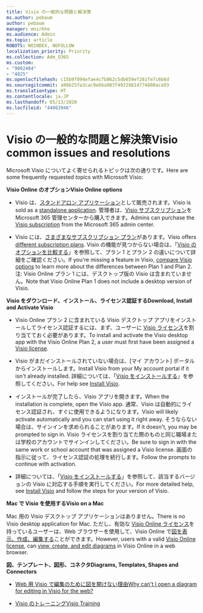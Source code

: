 ```yaml
---
title: Visio の一般的な問題と解決策
ms.author: pebaum
author: pebaum
manager: mnirkhe
ms.audience: Admin
ms.topic: article
ROBOTS: NOINDEX, NOFOLLOW
localization_priority: Priority
ms.collection: Adm_O365
ms.custom:
- "9002484"
- "4825"
ms.openlocfilehash: c15b9f094efae4cfb062c5db659ef261fe7c6b6d
ms.sourcegitcommit: a98b25fa3cac9ebba983f4932881d774880aca93
ms.translationtype: HT
ms.contentlocale: ja-JP
ms.lasthandoff: 05/13/2020
ms.locfileid: "44063946"
---
```

# <a name="visio-common-issues-and-resolutions"></a><span data-ttu-id="b7cd4-102">Visio の一般的な問題と解決策</span><span class="sxs-lookup"><span data-stu-id="b7cd4-102">Visio common issues and resolutions</span></span>

<span data-ttu-id="b7cd4-103">Microsoft Visio についてよく寄せられるトピックは次の通りです。</span><span class="sxs-lookup"><span data-stu-id="b7cd4-103">Here are some frequently requested topics with Microsoft Visio:</span></span>

<span data-ttu-id="b7cd4-104">**Visio Online のオプション**</span><span class="sxs-lookup"><span data-stu-id="b7cd4-104">**Visio Online options**</span></span>

- <span data-ttu-id="b7cd4-105">Visio は、[スタンドアロン アプリケーション](https://products.office.com/visio/flowchart-software)として販売されます。</span><span class="sxs-lookup"><span data-stu-id="b7cd4-105">Visio is sold as a [standalone application](https://products.office.com/visio/flowchart-software).</span></span> <span data-ttu-id="b7cd4-106">管理者は、[Visio サブスクリプション](https://docs.microsoft.com/alchemyinsights/purchase-visio-subscription)を Microsoft 365 管理センターから購入できます。</span><span class="sxs-lookup"><span data-stu-id="b7cd4-106">Admins can purchase the [Visio subscription](https://docs.microsoft.com/alchemyinsights/purchase-visio-subscription) from the Microsoft 365 admin center.</span></span>

- <span data-ttu-id="b7cd4-107">Visio には、[さまざまなサブスクリプション プラン](https://products.office.com/visio/microsoft-visio-plans-and-pricing-compare-visio-options)があります。</span><span class="sxs-lookup"><span data-stu-id="b7cd4-107">Visio offers [different subscription plans](https://products.office.com/visio/microsoft-visio-plans-and-pricing-compare-visio-options).</span></span> <span data-ttu-id="b7cd4-108">Visio の機能が見つからない場合は、「[Visio のオプションを比較する](https://products.office.com/visio/microsoft-visio-plans-and-pricing-compare-visio-options)」を参照して、プラン 1 とプラン 2 の違いについて詳細をご確認ください。</span><span class="sxs-lookup"><span data-stu-id="b7cd4-108">If you're missing a feature in Visio, [compare Visio options](https://products.office.com/visio/microsoft-visio-plans-and-pricing-compare-visio-options) to learn more about the differences between Plan 1 and Plan 2.</span></span>  <span data-ttu-id="b7cd4-109">注: Visio Online プラン 1 には、デスクトップ版の Visio は含まれていません。</span><span class="sxs-lookup"><span data-stu-id="b7cd4-109">Note that Visio Online Plan 1 does not include a desktop version of Visio.</span></span>

<span data-ttu-id="b7cd4-110">**Visio をダウンロード、インストール、ライセンス認証する**</span><span class="sxs-lookup"><span data-stu-id="b7cd4-110">**Download, Install and Activate Visio**</span></span>

- <span data-ttu-id="b7cd4-111">Visio Online プラン 2 に含まれている Visio デスクトップ アプリをインストールしてライセンス認証するには、まず、ユーザーに [Visio ライセンス](https://docs.microsoft.com/office365/admin/subscriptions-and-billing/assign-licenses-to-users)を割り当てておく必要があります。</span><span class="sxs-lookup"><span data-stu-id="b7cd4-111">To install and activate the Visio desktop app with the Visio Online Plan 2, a user must first have been assigned a [Visio license](https://docs.microsoft.com/office365/admin/subscriptions-and-billing/assign-licenses-to-users).</span></span>

- <span data-ttu-id="b7cd4-112">Visio がまだインストールされていない場合は、[マイ アカウント] ポータルからインストールします。</span><span class="sxs-lookup"><span data-stu-id="b7cd4-112">Install Visio from your My account portal if it isn't already installed.</span></span> <span data-ttu-id="b7cd4-113">詳細については、「[Visio をインストールする](https://support.office.com/article/f98f21e3-aa02-4827-9167-ddab5b025710)」を参照してください。</span><span class="sxs-lookup"><span data-stu-id="b7cd4-113">For help see [Install Visio](https://support.office.com/article/f98f21e3-aa02-4827-9167-ddab5b025710).</span></span>

- <span data-ttu-id="b7cd4-114">インストールが完了したら、Visio アプリを開きます。</span><span class="sxs-lookup"><span data-stu-id="b7cd4-114">When the installation is complete, open the Visio app.</span></span> <span data-ttu-id="b7cd4-115">通常、Visio は自動的にライセンス認証され、すぐに使用できるようになります。</span><span class="sxs-lookup"><span data-stu-id="b7cd4-115">Visio will likely activate automatically and you can start using it right away.</span></span> <span data-ttu-id="b7cd4-116">そうならない場合は、サインインを求められることがあります。</span><span class="sxs-lookup"><span data-stu-id="b7cd4-116">If it doesn't, you may be prompted to sign in.</span></span> <span data-ttu-id="b7cd4-117">Visio ライセンスを割り当てた際のものと同じ職場または学校のアカウントでサインインしてください。</span><span class="sxs-lookup"><span data-stu-id="b7cd4-117">Be sure to sign in with the same work or school account that was assigned a Visio license.</span></span> <span data-ttu-id="b7cd4-118">画面の指示に従って、ライセンス認証の処理を続行します。</span><span class="sxs-lookup"><span data-stu-id="b7cd4-118">Follow the prompts to continue with activation.</span></span>

- <span data-ttu-id="b7cd4-119">詳細については、「[Visio をインストールする](https://support.office.com/article/f98f21e3-aa02-4827-9167-ddab5b025710)」を参照して、該当するバージョンの Visio に対応する手順を実行してください。</span><span class="sxs-lookup"><span data-stu-id="b7cd4-119">For more detailed help, see [Install Visio](https://support.office.com/article/f98f21e3-aa02-4827-9167-ddab5b025710) and follow the steps for your version of Visio.</span></span>

<span data-ttu-id="b7cd4-120">**Mac で Visio を使用する**</span><span class="sxs-lookup"><span data-stu-id="b7cd4-120">**Visio on a Mac**</span></span>

<span data-ttu-id="b7cd4-121">Mac 用の Visio デスクトップ アプリケーションはありません。</span><span class="sxs-lookup"><span data-stu-id="b7cd4-121">There is no Visio desktop application for Mac.</span></span> <span data-ttu-id="b7cd4-122">ただし、有効な [Visio Online ライセンス](https://docs.microsoft.com/office365/admin/subscriptions-and-billing/assign-licenses-to-users)を持っているユーザーは、Web ブラウザーを使用して、Visio Online で[図を表示、作成、編集する](https://support.office.com/article/06f04845-91b8-4e8f-881f-a43c970735fc)ことができます。</span><span class="sxs-lookup"><span data-stu-id="b7cd4-122">However, users with a valid [Visio Online license](https://docs.microsoft.com/office365/admin/subscriptions-and-billing/assign-licenses-to-users), can [view, create, and edit diagrams](https://support.office.com/article/06f04845-91b8-4e8f-881f-a43c970735fc) in Visio Online in a web browser.</span></span>

<span data-ttu-id="b7cd4-123">**図、テンプレート、図形、コネクタ**</span><span class="sxs-lookup"><span data-stu-id="b7cd4-123">**Diagrams, Templates, Shapes and Connectors**</span></span>

- [<span data-ttu-id="b7cd4-124">Web 用 Visio で編集のために図を開けない理由</span><span class="sxs-lookup"><span data-stu-id="b7cd4-124">Why can't I open a diagram for editing in Visio for the web?</span></span>](https://support.microsoft.com/office/ea4a23d3-21d3-4878-945e-cf1be4140357)

- [<span data-ttu-id="b7cd4-125">Visio のトレーニング</span><span class="sxs-lookup"><span data-stu-id="b7cd4-125">Visio Training</span></span>](https://support.office.com/article/visio-training-e058bcfa-1d90-4653-afc6-e84d54cf94a6)
